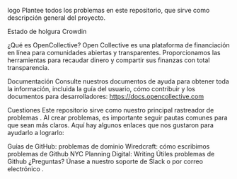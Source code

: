 logo
Plantee todos los problemas en este repositorio, que sirve como descripción general del proyecto.

Estado de holgura Crowdin

¿Qué es OpenCollective?
Open Collective es una plataforma de financiación en línea para comunidades abiertas y transparentes. Proporcionamos las herramientas para recaudar dinero y compartir sus finanzas con total transparencia.

Documentación
Consulte nuestros documentos de ayuda para obtener toda la información, incluida la guía del usuario, cómo contribuir y los documentos para desarrolladores: https://docs.opencollective.com

Cuestiones
Este repositorio sirve como nuestro principal rastreador de problemas . Al crear problemas, es importante seguir pautas comunes para que sean más claros. Aquí hay algunos enlaces que nos gustaron para ayudarlo a lograrlo:

Guías de GitHub: problemas de dominio
Wiredcraft: cómo escribimos problemas de Github
NYC Planning Digital: Writing Útiles problemas de Github
¿Preguntas?
Únase a nuestro soporte de Slack o por correo electrónico .

